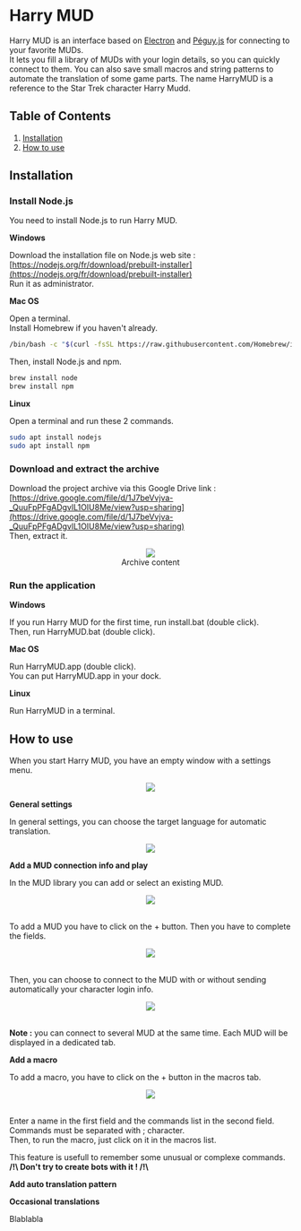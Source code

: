 # Harry MUD
Harry MUD is an interface based on [Electron](https://www.electronjs.org/) and [Péguy.js](https://github.com/Killfaeh/Peguy.js) for connecting to your favorite MUDs.</br>
It lets you fill a library of MUDs with your login details, so you can quickly connect to them.  You can also save small macros and string patterns to automate the translation of some game parts. The name HarryMUD is a reference to the Star Trek character Harry Mudd.

## Table of Contents

1. [Installation](#installation)
2. [How to use](#how-to-use)

## Installation

### Install Node.js

You need to install Node.js to run Harry MUD.

**Windows**

Download the installation file on Node.js web site : [https://nodejs.org/fr/download/prebuilt-installer](https://nodejs.org/fr/download/prebuilt-installer) </br>
Run it as administrator.

**Mac OS**

Open a terminal. </br>
Install Homebrew if you haven't already.

```bash
/bin/bash -c "$(curl -fsSL https://raw.githubusercontent.com/Homebrew/install/HEAD/install.sh)"
```

Then, install Node.js and npm.

```bash
brew install node
brew install npm
```

**Linux**

Open a terminal and run these 2 commands.

```bash
sudo apt install nodejs
sudo apt install npm
```

### Download and extract the archive

Download the project archive via this Google Drive link : [https://drive.google.com/file/d/1J7beVvjva-_QuuFpPFgADgvlL1OIU8Me/view?usp=sharing](https://drive.google.com/file/d/1J7beVvjva-_QuuFpPFgADgvlL1OIU8Me/view?usp=sharing) </br>
Then, extract it.

<div align="center">
<img src="./doc/archiveContent.png"></br>
Archive content
</div>

### Run the application

**Windows**

If you run Harry MUD for the first time, run install.bat (double click).</br>
Then, run HarryMUD.bat (double click).

**Mac OS**

Run HarryMUD.app (double click).</br>
You can put HarryMUD.app in your dock.

**Linux**

Run HarryMUD in a terminal.

## How to use

When you start Harry MUD, you have an empty window with a settings menu.</br>

<div align="center">
<img src="./doc/01-startScreen.png">
</div>

**General settings**

In general settings, you can choose the target language for automatic translation.</br>

<div align="center">
<img src="./doc/02-generalSettings.png">
</div>

**Add a MUD connection info and play**

In the MUD library you can add or select an existing MUD.</br>

<div align="center">
<img src="./doc/03-mudLibrary.png">
</div></br>

To add a MUD you have to click on the + button. Then you have to complete the fields.</br>

<div align="center">
<img src="./doc/04-mudInfo.png">
</div></br>

Then, you can choose to connect to the MUD with or without sending automatically your character login info.</br>

<div align="center">
<img src="./doc/05-playScreen.png">
</div></br>

**Note :** you can connect to several MUD at the same time. Each MUD will be displayed in a dedicated tab.

**Add a macro**

To add a macro, you have to click on the + button in the macros tab.</br>

<div align="center">
<img src="./doc/06-macros.png">
</div></br>

Enter a name in the first field and the commands list in the second field. Commands must be separated with ; character.</br>
Then, to run the macro, just click on it in the macros list.</br>

This feature is usefull to remember some unusual or complexe commands.</br>
**/!\ Don't try to create bots with it ! /!\\**

**Add auto translation pattern**

**Occasional translations**

Blablabla
